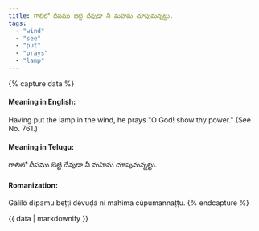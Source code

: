 ```yaml
---
title: గాలిలో దీపము బెట్టి దేవుడా నీ మహిమ చూపుమన్నట్టు.
tags:
  - "wind"
  - "see"
  - "put"
  - "prays"
  - "lamp"
---
```


{% capture data %}
#### Meaning in English:
Having put the lamp in the wind, he prays "O God! show thy power."
(See No. 761.)

#### Meaning in Telugu:
గాలిలో దీపము బెట్టి దేవుడా నీ మహిమ చూపుమన్నట్టు.

#### Romanization:
Gālilō dīpamu beṭṭi dēvuḍā nī mahima cūpumannaṭṭu.
{% endcapture %}

{{ data | markdownify }}

